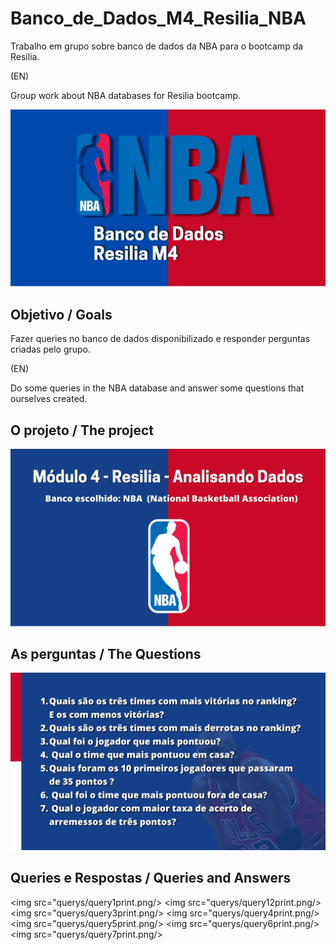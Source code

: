# Banco_de_Dados_M4_Resilia_NBA
Trabalho em grupo sobre banco de dados da NBA para o bootcamp da Resilia. 

(EN)

Group work about NBA databases for Resilia bootcamp. 

<img src="/Images/NBA.jpg"/>

## Objetivo / Goals
Fazer queries no banco de dados disponibilizado e responder perguntas criadas pelo grupo.

(EN)

Do some queries in the NBA database and answer some questions that ourselves created.


## O projeto / The project

<img src="/Images/slide1.png"/>

## As perguntas / The Questions
<img src="/Images/slidePerguntas.png"/>

## Queries e Respostas / Queries and Answers
<img src="querys/query1print.png/>
<img src="querys/query12print.png/>
<img src="querys/query3print.png/>
<img src="querys/query4print.png/>
<img src="querys/query5print.png/>
<img src="querys/query6print.png/>
<img src="querys/query7print.png/>



